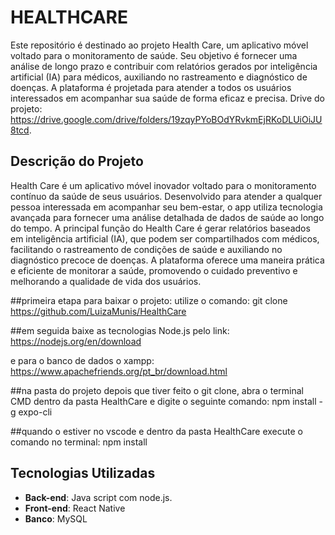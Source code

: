 # HEALTHCARE

Este repositório é destinado ao projeto Health Care, um aplicativo móvel voltado para o monitoramento de saúde. Seu objetivo é fornecer uma análise de longo prazo e contribuir com relatórios gerados por inteligência artificial (IA) para médicos, auxiliando no rastreamento e diagnóstico de doenças. A plataforma é projetada para atender a todos os usuários interessados em acompanhar sua saúde de forma eficaz e precisa.
Drive do projeto: https://drive.google.com/drive/folders/19zqyPYoBOdYRvkmEjRKoDLUiOiJU8tcd.

## Descrição do Projeto

Health Care é um aplicativo móvel inovador voltado para o monitoramento contínuo da saúde de seus usuários. Desenvolvido para atender a qualquer pessoa interessada em acompanhar seu bem-estar, o app utiliza tecnologia avançada para fornecer uma análise detalhada de dados de saúde ao longo do tempo. A principal função do Health Care é gerar relatórios baseados em inteligência artificial (IA), que podem ser compartilhados com médicos, facilitando o rastreamento de condições de saúde e auxiliando no diagnóstico precoce de doenças. A plataforma oferece uma maneira prática e eficiente de monitorar a saúde, promovendo o cuidado preventivo e melhorando a qualidade de vida dos usuários.



##primeira etapa para baixar o projeto: utilize o comando:
git clone https://github.com/LuizaMunis/HealthCare

##em seguida baixe as tecnologias Node.js pelo link:
https://nodejs.org/en/download

e para o banco de dados o xampp:
https://www.apachefriends.org/pt_br/download.html

##na pasta do projeto depois que tiver feito o git clone, abra o terminal CMD dentro da pasta HealthCare e digite o seguinte comando:
npm install -g expo-cli


##quando o estiver no vscode e dentro da pasta HealthCare execute o comando no terminal:
npm install





## Tecnologias Utilizadas

- **Back-end**: Java script com node.js.
- **Front-end**: React Native
- **Banco**: MySQL
